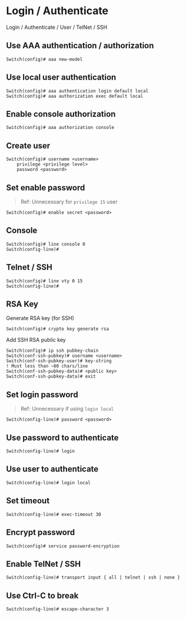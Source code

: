 # Login / Authenticate

Login / Authenticate / User / TelNet / SSH

## Use AAA authentication / authorization

```
Switch(config)# aaa new-model
```

## Use local user authentication

```
Switch(config)# aaa authentication login default local
Switch(config)# aaa authorization exec default local
```

## Enable console authorization

```
Switch(config)# aaa authorization console
```

## Create user

```
Switch(config)# username <username> 
    privilege <privilege level> 
    password <password>
```

## Set enable password

> Ref: Unnecessary for `privilege 15` user

```
Switch(config)# enable secret <password>
```

## Console

```
Switch(config)# line console 0
Switch(config-line)# 
```

## Telnet / SSH

```
Switch(config)# line vty 0 15
Switch(config-line)# 
```

## RSA Key

Generate RSA key (for SSH)

```
Switch(config)# crypto key generate rsa
```

Add SSH RSA public key

```
Switch(config)# ip ssh pubkey-chain
Switch(conf-ssh-pubkey)# username <username>
Switch(conf-ssh-pubkey-user)# key-string
! Must less than ~80 chars/line
Switch(conf-ssh-pubkey-data)# <public key>
Switch(conf-ssh-pubkey-data)# exit
```

## Set login password

> Ref: Unnecessary if using `login local`

```
Switch(config-line)# password <password>
```

## Use password to authenticate

```
Switch(config-line)# login
```

## Use user to authenticate

```
Switch(config-line)# login local
```

## Set timeout

```
Switch(config-line)# exec-timeout 30
```

## Encrypt password

```
Switch(config)# service password-encryption
```

## Enable TelNet / SSH

```
Switch(config-line)# transport input { all | telnet | ssh | none }
```

## Use Ctrl-C to break

```
Switch(config-line)# escape-character 3
```
